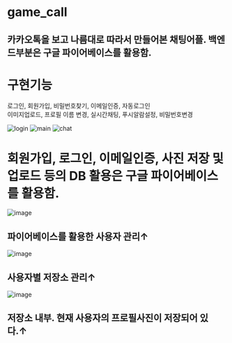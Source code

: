 # game_call
## 카카오톡을 보고 나름대로 따라서 만들어본 채팅어플. 백엔드부분은 구글 파이어베이스를 활용함.  

# 구현기능  
로그인, 회원가입, 비밀번호찾기, 이메일인증, 자동로그인  
이미지업로드, 프로필 이름 변경, 실시간채팅, 푸시알람설정, 비밀번호변경  

![login](https://user-images.githubusercontent.com/57083072/198306238-b2373716-b941-4119-a2aa-f09368a21b66.jpg)
![main](https://user-images.githubusercontent.com/57083072/198306257-20ccb225-796c-4d81-91aa-32a03651781d.jpg)
![chat](https://user-images.githubusercontent.com/57083072/198306292-b760aec6-606c-427b-bb38-af121b15aae5.jpg)  
  
# 회원가입, 로그인, 이메일인증, 사진 저장 및 업로드 등의 DB 활용은 구글 파이어베이스를 활용함.  
  
![image](https://user-images.githubusercontent.com/57083072/200115931-33649500-7d97-4be2-99b6-ce6dce5c3ac9.png)
## 파이어베이스를 활용한 사용자 관리↑  
  
![image](https://user-images.githubusercontent.com/57083072/200115889-ad2ae357-18eb-4f9c-a9bb-66c912750948.png)
## 사용자별 저장소 관리↑  
  
![image](https://user-images.githubusercontent.com/57083072/200115892-38f6e283-a8b9-4d97-9ff0-f178c43e9ee1.png)
## 저장소 내부. 현재 사용자의 프로필사진이 저장되어 있다.↑

